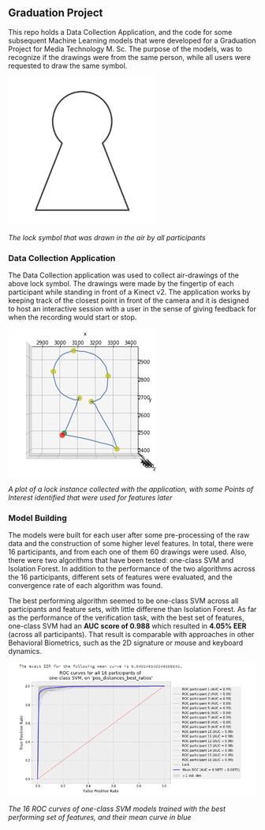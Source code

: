 ## Graduation Project

This repo holds a Data Collection Application, and the code for some subsequent Machine Learning models that were developed for a Graduation Project for Media Technology M. Sc. The purpose of the models, was to recognize if the drawings were from the same person, while all users were requested to draw the same symbol.

<img src="images/Lock_image.png" width=300>

*The lock symbol that was drawn in the air by all participants*

### Data Collection Application

The Data Collection application was used to collect air-drawings of the above lock symbol. The drawings were made by the fingertip of each participant while standing in front of a Kinect v2. The application works by keeping track of the closest point in front of the camera and it is designed to host an interactive session with a user in the sense of giving feedback for when the recording would start or stop.

<img src="images/Lock_plot.png" width=300>

*A plot of a lock instance collected with the application, with some Points of Interest identified that were used for features later*

### Model Building

The models were built for each user after some pre-processing of the raw data and the construction of some higher level features. In total, there were 16 participants, and from each one of them 60 drawings were used. Also, there were two algorithms that have been tested: one-class SVM and Isolation Forest. In addition to the performance of the two algorithms across the 16 participants, different sets of features were evaluated, and the convergence rate of each algorithm was found. 

The best performing algorithm seemed to be one-class SVM across all participants and feature sets, with little differene than Isolation Forest. As far as the performance of the verification task, with the best set of features, one-class SVM had an **AUC score of 0.988** which resulted in **4.05% EER** (across all participants). That result is comparable with approaches in other Behavioral Biometrics, such as the 2D signature or mouse and keyboard dynamics.

<img src="images/OCSVM_group24_tailor_tuned.png">

*The 16 ROC curves of one-class SVM models trained with the best performing set of features, and their mean curve in blue*

